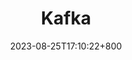 ---
title: Kafka
categories: []
tags: [backend]
date: 2023-08-25T17:10:22+800
last_modified_at: 
pin: false
---